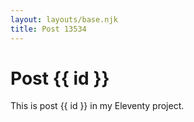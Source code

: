 ```yaml
---
layout: layouts/base.njk
title: Post 13534
---
```


# Post {{ id }}

This is post {{ id }} in my Eleventy project.
